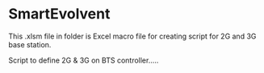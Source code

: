 # SmartEvolvent

This .xlsm file in folder is Excel macro file for creating script for 2G and 3G base station.

Script to define 2G & 3G on BTS controller.....

